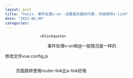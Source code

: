 ```yaml
---
layout: post
title: "Vuejs--事件处理v-on--设置服务器的代理--页面跳转v-link"
date: "2022-06-09"
categories: 
---
```


                    <blockquote> 
 <p style="text-align:center;">事件处理v-on和@一般情况是一样的</p> 
</blockquote> 
<p>修改文件vue.config.js</p> 
<p style="text-align:center;"><img alt="" src="https://img-blog.csdnimg.cn/81ed11ab9ba0472d9925b5d29585c8c0.png?x-oss-process=image/watermark,type_d3F5LXplbmhlaQ,shadow_50,text_Q1NETiBA6K645aKo44Gu5bCP6J206J22,size_20,color_FFFFFF,t_70,g_se,x_16"></p> 
<p>         页面跳转使用router-link比a-link好用</p> 
<p style="text-align:center;"><img alt="" src="https://img-blog.csdnimg.cn/3d3c6207d4104fe68f6331c646723126.png?x-oss-process=image/watermark,type_d3F5LXplbmhlaQ,shadow_50,text_Q1NETiBA6K645aKo44Gu5bCP6J206J22,size_20,color_FFFFFF,t_70,g_se,x_16"></p> 
<p style="text-align:center;"><img alt="" src="https://img-blog.csdnimg.cn/96772c5283f04552940e709a14d724ec.png?x-oss-process=image/watermark,type_d3F5LXplbmhlaQ,shadow_50,text_Q1NETiBA6K645aKo44Gu5bCP6J206J22,size_20,color_FFFFFF,t_70,g_se,x_16"></p> 
<p></p>
                
